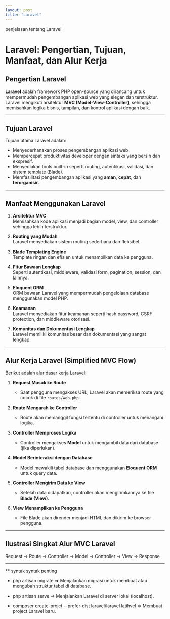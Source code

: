 ```yaml
---
layout: post
title: "Laravel"
---
```


penjelasan tentang Laravel

# Laravel: Pengertian, Tujuan, Manfaat, dan Alur Kerja

## Pengertian Laravel

**Laravel** adalah framework PHP open-source yang dirancang untuk mempermudah pengembangan aplikasi web yang elegan dan terstruktur. Laravel mengikuti arsitektur **MVC (Model-View-Controller)**, sehingga memisahkan logika bisnis, tampilan, dan kontrol aplikasi dengan baik.

---

## Tujuan Laravel

Tujuan utama Laravel adalah:

- Menyederhanakan proses pengembangan aplikasi web.
- Mempercepat produktivitas developer dengan sintaks yang bersih dan ekspresif.
- Menyediakan tools built-in seperti routing, autentikasi, validasi, dan sistem template (Blade).
- Memfasilitasi pengembangan aplikasi yang **aman**, **cepat**, dan **terorganisir**.

---

## Manfaat Menggunakan Laravel

1. **Arsitektur MVC**  
   Memisahkan kode aplikasi menjadi bagian model, view, dan controller sehingga lebih terstruktur.

2. **Routing yang Mudah**  
   Laravel menyediakan sistem routing sederhana dan fleksibel.

3. **Blade Templating Engine**  
   Template ringan dan efisien untuk menampilkan data ke pengguna.

4. **Fitur Bawaan Lengkap**  
   Seperti autentikasi, middleware, validasi form, pagination, session, dan lainnya.

5. **Eloquent ORM**  
   ORM bawaan Laravel yang mempermudah pengelolaan database menggunakan model PHP.

6. **Keamanan**  
   Laravel menyediakan fitur keamanan seperti hash password, CSRF protection, dan middleware otorisasi.

7. **Komunitas dan Dokumentasi Lengkap**  
   Laravel memiliki komunitas besar dan dokumentasi yang sangat lengkap.

---

## Alur Kerja Laravel (Simplified MVC Flow)

Berikut adalah alur dasar kerja Laravel:

1. **Request Masuk ke Route**
   - Saat pengguna mengakses URL, Laravel akan memeriksa route yang cocok di file `routes/web.php`.

2. **Route Mengarah ke Controller**
   - Route akan memanggil fungsi tertentu di controller untuk menangani logika.

3. **Controller Memproses Logika**
   - Controller mengakses **Model** untuk mengambil data dari database (jika diperlukan).

4. **Model Berinteraksi dengan Database**
   - Model mewakili tabel database dan menggunakan **Eloquent ORM** untuk query data.

5. **Controller Mengirim Data ke View**
   - Setelah data didapatkan, controller akan mengirimkannya ke file **Blade (View)**.

6. **View Menampilkan ke Pengguna**
   - File Blade akan dirender menjadi HTML dan dikirim ke browser pengguna.

---

## Ilustrasi Singkat Alur MVC Laravel

Request → Route → Controller → Model → Controller → View → Response

---

** syntak syntak penting

- php artisan migrate => Menjalankan migrasi untuk membuat atau mengubah struktur tabel di database.

- php artisan serve => Menjalankan Laravel di server lokal (localhost).

- composer create-projct --prefer-dist laravel/laravel latihvel => Membuat project Laravel baru.
